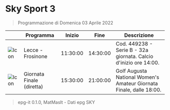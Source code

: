 # Sky Sport 3
> Programmazione di Domenica 03 Aprile 2022

||Programma|Inizio|Fine|Descrizione|
|---|---|---|---|---|
|![Icon](https://guidatv.sky.it/uuid/4f1d8e3e-ad36-496e-9632-0e7338266088/cover?md5ChecksumParam=207fec601cf45ce1a2234af171760a66)|Lecce - Frosinone|11:30:00|14:30:00|Cod. 449238 - Serie B - 32a giornata. Calcio d&#039;inizio ore 14:00.
|![Icon](https://guidatv.sky.it/uuid/793c1473-a805-4f76-be6e-f6e08280480f/cover?md5ChecksumParam=86a1470646bf0d61860086eb5df0c211)|Giornata Finale (diretta)|15:30:00|21:00:00|Golf Augusta National Women&#039;s Amateur Giornata Finale, dalle 18:00.



 > epg-it 0.1.0, MatMasIt - Dati epg SKY